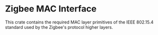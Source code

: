 # Zigbee MAC Interface
This crate contains the required MAC layer primitives of the IEEE 802.15.4 standard used by the Zigbee's protocol higher layers.
